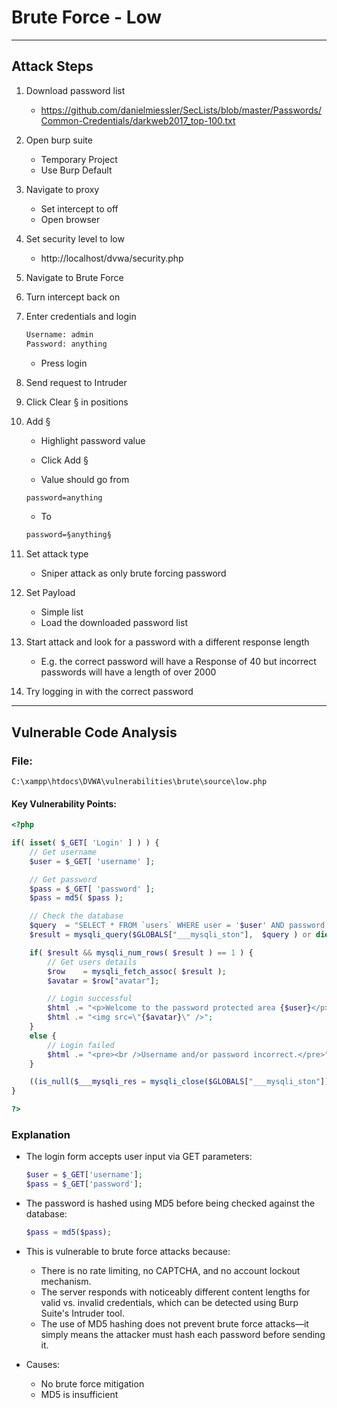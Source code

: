 # Brute Force - Low 

---

## Attack Steps 

1. Download password list 

    - https://github.com/danielmiessler/SecLists/blob/master/Passwords/Common-Credentials/darkweb2017_top-100.txt

2. Open burp suite
    - Temporary Project
    - Use Burp Default

3. Navigate to proxy
    - Set intercept to off
    - Open browser

4. Set security level to low
    - http://localhost/dvwa/security.php

5. Navigate to Brute Force

6. Turn intercept back on

7. Enter credentials and login

    ```bash 
    Username: admin 
    Password: anything 
    ```

    - Press login

8. Send request to Intruder 

9. Click Clear § in positions

10. Add §

    - Highlight password value 
    - Click Add §

    - Value should go from 
    ```html 
    password=anything
    ```
    
    - To
    ```html 
    password=§anything§
    ```

11. Set attack type 

    - Sniper attack as only brute forcing password 

12. Set Payload 
 
    - Simple list 
    - Load the downloaded password list

13. Start attack and look for a password with a different response length 

    - E.g. the correct password will have a Response of 40 but incorrect passwords will have a length of over 2000

14. Try logging in with the correct password 

--- 

## Vulnerable Code Analysis 

### File: 
`C:\xampp\htdocs\DVWA\vulnerabilities\brute\source\low.php`

#### Key Vulnerability Points:

```php 
<?php

if( isset( $_GET[ 'Login' ] ) ) {
	// Get username
	$user = $_GET[ 'username' ];

	// Get password
	$pass = $_GET[ 'password' ];
	$pass = md5( $pass );

	// Check the database
	$query  = "SELECT * FROM `users` WHERE user = '$user' AND password = '$pass';";
	$result = mysqli_query($GLOBALS["___mysqli_ston"],  $query ) or die( '<pre>' . ((is_object($GLOBALS["___mysqli_ston"])) ? mysqli_error($GLOBALS["___mysqli_ston"]) : (($___mysqli_res = mysqli_connect_error()) ? $___mysqli_res : false)) . '</pre>' );

	if( $result && mysqli_num_rows( $result ) == 1 ) {
		// Get users details
		$row    = mysqli_fetch_assoc( $result );
		$avatar = $row["avatar"];

		// Login successful
		$html .= "<p>Welcome to the password protected area {$user}</p>";
		$html .= "<img src=\"{$avatar}\" />";
	}
	else {
		// Login failed
		$html .= "<pre><br />Username and/or password incorrect.</pre>";
	}

	((is_null($___mysqli_res = mysqli_close($GLOBALS["___mysqli_ston"]))) ? false : $___mysqli_res);
}

?>
```

### Explanation 
- The login form accepts user input via GET parameters:
	```php 
	$user = $_GET['username'];
	$pass = $_GET['password'];
	```
- The password is hashed using MD5 before being checked against the database:
	```php 
	$pass = md5($pass);
	```

- This is vulnerable to brute force attacks because:
	- There is no rate limiting, no CAPTCHA, and no account lockout mechanism.
	- The server responds with noticeably different content lengths for valid vs. invalid credentials, which can be detected using Burp Suite's Intruder tool.
	- The use of MD5 hashing does not prevent brute force attacks—it simply means the attacker must hash each password before sending it.

- Causes: 
	- No brute force mitigation 
	- MD5 is insufficient 